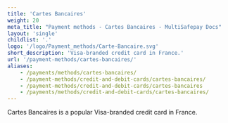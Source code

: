 ```yaml
---
title: 'Cartes Bancaires'
weight: 20
meta_title: "Payment methods - Cartes Bancaires - MultiSafepay Docs"
layout: 'single'
childlist: '.'
logo: '/logo/Payment_methods/Carte-Bancaire.svg' 
short_description: 'Visa-branded credit card in France.'
url: '/payment-methods/cartes-bancaires/'
aliases:
    - /payments/methods/cartes-bancaires/
    - /payment-methods/credit-and-debit-cards/cartes-bancaires/
    - /payment-methods/credit-and-debit-cards/cartes-bancaires
    - /payments/methods/credit-and-debit-cards/cartes-bancaires/
---
```


Cartes Bancaires is a popular Visa-branded credit card in France.


